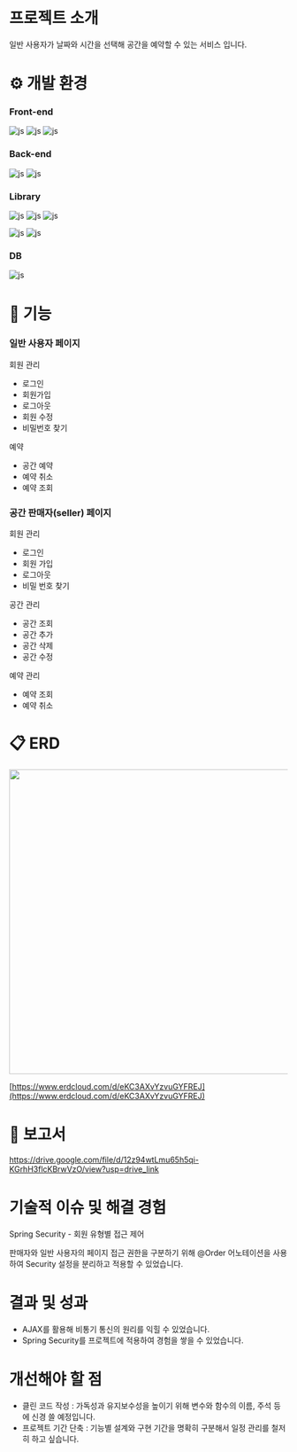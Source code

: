 # 프로젝트 소개
일반 사용자가 날짜와 시간을 선택해 공간을 예약할 수 있는 서비스 입니다.

# ⚙️ 개발 환경
### Front-end

![js](https://img.shields.io/badge/HTML5-E34F26?style=for-the-badge&logo=HTML5&logoColor=white)
![js](https://img.shields.io/badge/CSS3-1572B6?style=for-the-badge&logo=CSS3&logoColor=white)
![js](https://img.shields.io/badge/JavaScript-F7DF1E?style=for-the-badge&logo=JavaScript&logoColor=white)

### Back-end
![js](https://img.shields.io/badge/SpringBoot-6DB33F?style=for-the-badge&logo=SpringBoot&logoColor=white)
![js](https://img.shields.io/badge/java-007396?style=for-the-badge&logo=OpenJDK&logoColor=white")

### Library
![js](https://img.shields.io/badge/Thymeleaf-005F0F?style=for-the-badge&logo=Thymeleaf&logoColor=white)
![js](https://img.shields.io/badge/jQuery-0769AD?style=for-the-badge&logo=jQuery&logoColor=white)
![js](https://img.shields.io/badge/BootStrap-7952B3?style=for-the-badge&logo=BootStrap&logoColor=white)

![js](https://img.shields.io/badge/Mybatis-000000?style=for-the-badge&logo=Mybatis&logoColor=white)
![js](https://img.shields.io/badge/SpringSecurity-6DB33F?style=for-the-badge&logo=SpringSecurity&logoColor=white)

### DB
![js](https://img.shields.io/badge/MySQL-4479A1?style=for-the-badge&logo=MySQL&logoColor=white)

# 📌 기능
### 일반 사용자 페이지
회원 관리
- 로그인
- 회원가입
- 로그아웃
- 회원 수정
- 비밀번호 찾기
  
예약
- 공간 예약
- 예약 취소
- 예약 조회
  
###  공간 판매자(seller) 페이지
회원 관리
- 로그인
- 회원 가입
- 로그아웃
- 비밀 번호 찾기

공간 관리
- 공간 조회
- 공간 추가
- 공간 삭제
- 공간 수정

예약 관리
- 예약 조회
- 예약 취소

# 📋 ERD
<img src="https://github.com/user-attachments/assets/406d791a-c3a0-4ee1-b6ba-afe4bd0f77c9" width="900" height="550" /> 

[https://www.erdcloud.com/d/eKC3AXvYzvuGYFREJ](https://www.erdcloud.com/d/eKC3AXvYzvuGYFREJ)

# 📄 보고서
https://drive.google.com/file/d/12z94wtLmu65h5qi-KGrhH3flcKBrwVzO/view?usp=drive_link

# 기술적 이슈 및 해결 경험
Spring Security - 회원 유형별 접근 제어

판매자와 일반 사용자의 페이지 접근 권한을 구분하기 위해 @Order 어노테이션을 사용하여 Security 설정을 분리하고 적용할 수 있었습니다.

# 결과 및 성과
- AJAX를 활용해 비통기 통신의 원리를 익힐 수 있었습니다.
- Spring Security를 프로젝트에 적용하여 경험을 쌓을 수 있었습니다.

# 개선해야 할 점
- 클린 코드 작성 : 가독성과 유지보수성을 높이기 위해 변수와 함수의 이름, 주석 등에 신경 쓸 예정입니다.
- 프로젝트 기간 단축 : 기능별 설계와 구현 기간을 명확히 구분해서 일정 관리를 철저히 하고 싶습니다.
